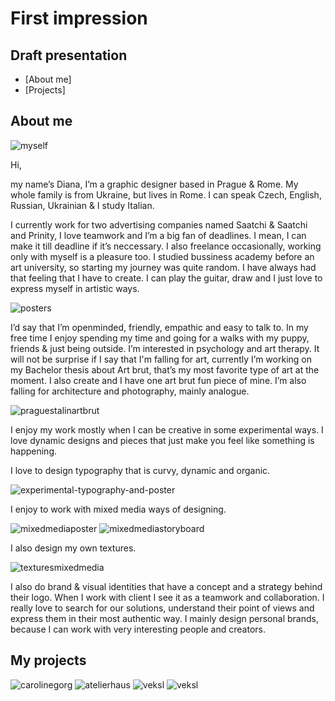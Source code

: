 # First impression

## Draft presentation

- [About me]
- [Projects]

## About me

![myself](img/brunette_standing-and-smiling.JPG)

Hi,

my name’s Diana, I’m a graphic designer based in Prague & Rome. My whole family is from Ukraine, but lives in Rome. I can speak Czech, English, Russian, Ukrainian & I study Italian.

I currently work for two advertising companies named Saatchi & Saatchi and Prinity, I love teamwork and I’m a big fan of deadlines. I mean, I can make it till deadline if it’s neccessary. I also freelance occasionally, working only with myself is a pleasure too. I studied bussiness academy before an art university, so starting my journey was quite random. I have always had that feeling that I have to create. I can play the guitar, draw and I just love to express myself in artistic ways.

![posters](img/feya-experimental-posters.png)

I’d say that I’m openminded, friendly, empathic and easy to talk to. In my free time I enjoy spending my time and going for a walks with my puppy, friends & just being outside. I’m interested in psychology and art therapy.  It will not be surprise if I say that I'm falling for art, currently I’m working on my Bachelor thesis about Art brut, that’s my most favorite type of art at the moment. I also create and I have one art brut fun piece of mine. I’m also falling for architecture and photography, mainly analogue.

![praguestalinartbrut](img/sta-lajf-art-brut-prag-brut.png)

I enjoy my work mostly when I can be creative in some experimental ways. I love dynamic designs and pieces that just make you feel like something is happening.

I love to design typography that is curvy, dynamic and organic.

![experimental-typography-and-poster](https://github.com/dbylen/efd/assets/148856075/183edc60-7fd6-468e-a5e0-35fc8178d094)

I enjoy to work with mixed media ways of designing.


![mixedmediaposter](img/mixed-media-technique-on-a-poster.png)
![mixedmediastoryboard](img/mixed-media-animations-canvas.png)

I also design my own textures.

![texturesmixedmedia](img/mixed-media-technique-texturing.png)

I also do brand & visual identities that have a concept and a strategy behind their logo. When I work with client I see it as a teamwork and collaboration. I really love to search for our solutions, understand their point of views and express them in their most authentic way. I mainly design personal brands, because I can work with very interesting people and creators.

## My projects

![carolinegorg](img/caroline-gorg-logo-horizontal-and-vertical-with-photographies-of-products-and-herself.png
)
![atelierhaus](img/atelier-haus-logo-horizontal-and-vertical-with-photographies-of-their-fashion.png)
![veksl](img/veksl-logo-and-stickers.png)
![veksl](img/sentie-logo-horizontal-and-vertical.png)
